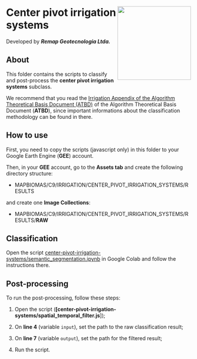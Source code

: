 <div>
    <img src='../../assets/new_logo.png' height='auto' width='200' align='right'>
    <h1>Center pivot irrigation systems</h1>
</div>

Developed by ***Remap Geotecnologia Ltda.***

## About

This folder contains the scripts to classify and post-process the **center pivot irrigation systems** subclass.

We recommend that you read the [Irrigation Appendix of the Algorithm Theoretical Basis Document (ATBD)](https://mapbiomas.org/download-dos-atbds) of the Algorithm Theoretical Basis Document (**ATBD**), since important informations about the classification methodology can be found in there.

## How to use

First, you need to copy the scripts (javascript only) in this folder to your Google Earth Engine (**GEE**) account.

Then, in your **GEE** account, go to the **Assets tab** and create the following directory structure:

 - MAPBIOMAS/C9/IRRIGATION/CENTER_PIVOT_IRRIGATION_SYSTEMS/RESULTS

and create one **Image Collections**:

 - MAPBIOMAS/C9/IRRIGATION/CENTER_PIVOT_IRRIGATION_SYSTEMS/RESULTS/**RAW**

## Classification

Open the script [center-pivot-irrigation-systems/semantic_segmentation.ipynb](https://colab.research.google.com/github/mapbiomas-brazil/irrigation/blob/mapbiomas50/center-pivot-irrigation-systems/semantic_segmentation.ipynb) in Google Colab and follow the instructions there.

## Post-processing

To run the post-processing, follow these steps:

1. Open the script (**[center-pivot-irrigation-systems/spatial_temporal_filter.js**]);

2. On **line 4** (variable `input`), set the path to the raw classification result;

3. On **line 7** (variable `output`), set the path for the filtered result;

4. Run the script.
